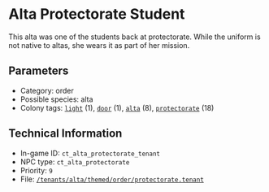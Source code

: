 # Alta Protectorate Student

This alta was one of the students back at protectorate. While the uniform is not native to altas, she wears it as part of her mission.

## Parameters

- Category: order
- Possible species: alta
- Colony tags: [`light`](https://ceterai.github.io/MyEnternia/Wiki/Tags/Light) (1), [`door`](https://ceterai.github.io/MyEnternia/Wiki/Tags/Door) (1), [`alta`](https://ceterai.github.io/MyEnternia/Wiki/Tags/Alta) (8), [`protectorate`](https://ceterai.github.io/MyEnternia/Wiki/Tags/Protectorate) (18)

## Technical Information

- In-game ID: `ct_alta_protectorate_tenant`
- NPC type: `ct_alta_protectorate`
- Priority: `9`
- File: [`/tenants/alta/themed/order/protectorate.tenant`](https://github.com/Ceterai/Enternia/blob/main/tenants/alta/themed/order/protectorate.tenant)
